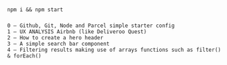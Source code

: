 ###
    npm i && npm start
###

###
    0 – Github, Git, Node and Parcel simple starter config
    1 – UX ANALYSIS Airbnb (like Deliveroo Quest)
    2 – How to create a hero header
    3 – A simple search bar component
    4 – Filtering results making use of arrays functions such as filter() & forEach()
###
